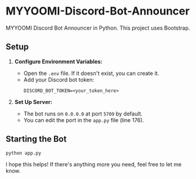 # MYYOOMI-Discord-Bot-Announcer

MYYOOMI Discord Bot Announcer in Python. This project uses Bootstrap.

## Setup

1. **Configure Environment Variables:**
   - Open the `.env` file. If it doesn't exist, you can create it.
   - Add your Discord bot token:
     ``` 
     DISCORD_BOT_TOKEN=<your_token_here>
     ```

2. **Set Up Server:**
   - The bot runs on `0.0.0.0` at port `5709` by default.
   - You can edit the port in the `app.py` file (line 176).

## Starting the Bot

```bash
python app.py
```

I hope this helps! If there's anything more you need, feel free to let me know.

